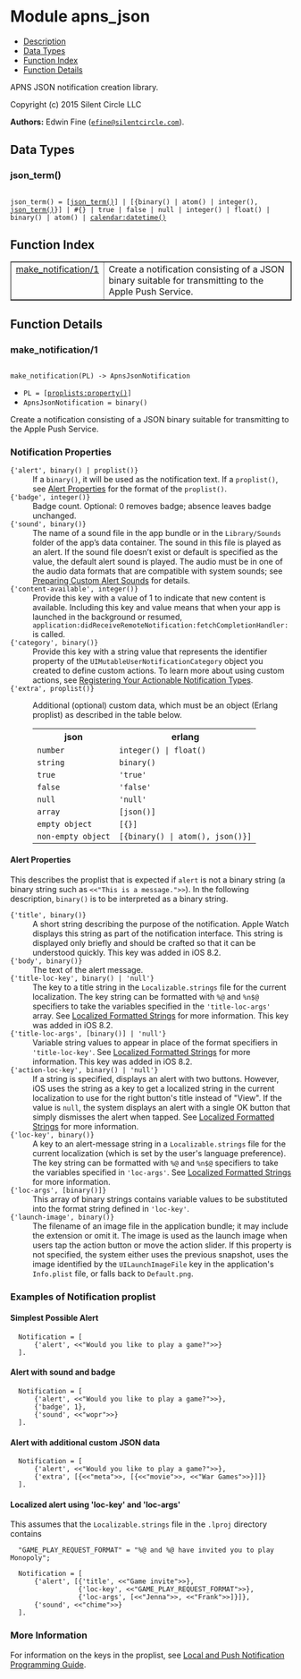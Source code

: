 

# Module apns_json #
* [Description](#description)
* [Data Types](#types)
* [Function Index](#index)
* [Function Details](#functions)

APNS JSON notification creation library.

Copyright (c) 2015 Silent Circle LLC

__Authors:__ Edwin Fine ([`efine@silentcircle.com`](mailto:efine@silentcircle.com)).

<a name="types"></a>

## Data Types ##




### <a name="type-json_term">json_term()</a> ###


<pre><code>
json_term() = [<a href="#type-json_term">json_term()</a>] | [{binary() | atom() | integer(), <a href="#type-json_term">json_term()</a>}] | #{} | true | false | null | integer() | float() | binary() | atom() | <a href="calendar.md#type-datetime">calendar:datetime()</a>
</code></pre>

<a name="index"></a>

## Function Index ##


<table width="100%" border="1" cellspacing="0" cellpadding="2" summary="function index"><tr><td valign="top"><a href="#make_notification-1">make_notification/1</a></td><td>Create a notification consisting of a JSON binary suitable for
transmitting to the Apple Push Service.</td></tr></table>


<a name="functions"></a>

## Function Details ##

<a name="make_notification-1"></a>

### make_notification/1 ###

<pre><code>
make_notification(PL) -&gt; ApnsJsonNotification
</code></pre>

<ul class="definitions"><li><code>PL = [<a href="proplists.md#type-property">proplists:property()</a>]</code></li><li><code>ApnsJsonNotification = binary()</code></li></ul>

Create a notification consisting of a JSON binary suitable for
transmitting to the Apple Push Service.


### <a name="Notification_Properties">Notification Properties</a> ###




<dt><code>{'alert', binary() | proplist()}</code></dt>




<dd>If a <code>binary()</code>, it will be used as the notification text. If a
<code>proplist()</code>, see <a href="#Alert_Properties">Alert Properties</a> for the format of the
<code>proplist()</code>.</dd>




<dt><code>{'badge', integer()}</code></dt>




<dd>Badge count. Optional: 0 removes badge; absence leaves badge
unchanged.</dd>




<dt><code>{'sound', binary()}</code></dt>




<dd>The name of a sound file in the app bundle or in the
<code>Library/Sounds</code> folder of the app’s data container. The sound in this
file is played as an alert. If the sound file doesn’t exist or default
is specified as the value, the default alert sound is played. The audio
must be in one of the audio data formats that are compatible with
system sounds; see
<a href="https://developer.apple.com/library/ios/documentation/NetworkingInternet/Conceptual/RemoteNotificationsPG/Chapters/IPhoneOSClientImp.md#//apple_ref/doc/uid/TP40008194-CH103-SW6">Preparing Custom Alert Sounds</a>
for details.</dd>




<dt><code>{'content-available', integer()}</code></dt>




<dd>Provide this key with a value of 1 to indicate that new content is
available. Including this key and value means that when your app is
launched in the background or resumed,
<code>application:didReceiveRemoteNotification:fetchCompletionHandler:</code> is
called.</dd>




<dt><code>{'category', binary()}</code></dt>




<dd>Provide this key with a string value that represents the identifier
property of the <code>UIMutableUserNotificationCategory</code> object you created
to define custom actions. To learn more about using custom actions, see
<a href="https://developer.apple.com/library/ios/documentation/NetworkingInternet/Conceptual/RemoteNotificationsPG/Chapters/IPhoneOSClientImp.md#//apple_ref/doc/uid/TP40008194-CH103-SW26">Registering Your Actionable Notification Types</a>.</dd>




<dt><code>{'extra', proplist()}</code></dt>




<dd><p>Additional (optional) custom data, which must be an
object (Erlang proplist) as described in the table below.</p><p></p><table class="with-borders">
<tr>
<th><strong>json</strong></th><th><strong>erlang</strong></th>
</tr>
<tr>
<td> <code>number</code> </td>
<td> <code>integer() | float()</code></td>
</tr>
<tr>
<td> <code>string</code> </td>
<td> <code>binary()</code> </td>
</tr>
<tr>
<td> <code>true</code></td>
<td> <code>'true'</code></td>
</tr>
<tr>
<td> <code>false</code></td>
<td> <code>'false'</code></td>
</tr>
<tr>
<td> <code>null</code></td>
<td> <code>'null'</code></td>
</tr>
<tr>
<td> <code>array</code> </td>
<td> <code>[json()]</code></td>
</tr>
<tr>
<td> <code>empty object</code> </td>
<td> <code>[{}]</code></td>
</tr>
<tr>
<td> <code>non-empty object</code> </td>
<td> <code>[{binary() | atom(), json()}]</code></td>
</tr>
</table>
</dd>




#### <a name="Alert_Properties">Alert Properties</a> ####

This describes the proplist that is expected if `alert` is not a binary
string (a binary string such as `<<"This is a message.">>`). In the
following description, `binary()` is to be interpreted as a binary string.



<dt><code>{'title', binary()}</code></dt>




<dd>A short string describing the purpose of the notification. Apple
Watch displays this string as part of the notification interface. This
string is displayed only briefly and should be crafted so that it can
be understood quickly. This key was added in iOS 8.2.</dd>




<dt><code>{'body', binary()}</code></dt>




<dd>The text of the alert message.</dd>




<dt><code>{'title-loc-key', binary() | 'null'}</code></dt>




<dd>The key to a title string in the <code>Localizable.strings</code> file for the
current localization. The key string can be formatted with <code>%@</code> and
<code>%n$@</code> specifiers to take the variables specified in the <code>'title-loc-args'</code> array.
See <a href="https://developer.apple.com/library/ios/documentation/NetworkingInternet/Conceptual/RemoteNotificationsPG/Chapters/TheNotificationPayload.md#//apple_ref/doc/uid/TP40008194-CH107-SW7">Localized Formatted Strings</a>
for more information. This key was added in iOS 8.2.</dd>




<dt><code>{'title-loc-args', [binary()] | 'null'}</code></dt>




<dd>Variable string values to appear in place of the format specifiers
in <code>'title-loc-key'</code>.
See <a href="https://developer.apple.com/library/ios/documentation/NetworkingInternet/Conceptual/RemoteNotificationsPG/Chapters/TheNotificationPayload.md#//apple_ref/doc/uid/TP40008194-CH107-SW7">Localized Formatted Strings</a> for more information.
This key was added in iOS 8.2.</dd>




<dt><code>{'action-loc-key', binary() | 'null'}</code></dt>




<dd>If a string is specified, displays an alert with two buttons.
However, iOS uses the string as a key to get a localized string in the
current localization to use for the right button's title instead of
"View". If the value is <code>null</code>, the system displays an alert with a
single OK button that simply dismisses the alert when tapped.
See
<a href="https://developer.apple.com/library/ios/documentation/NetworkingInternet/Conceptual/RemoteNotificationsPG/Chapters/TheNotificationPayload.md#//apple_ref/doc/uid/TP40008194-CH107-SW7">Localized Formatted Strings</a>
for more information.</dd>




<dt><code>{'loc-key', binary()}</code></dt>




<dd>
A key to an alert-message string in a <code>Localizable.strings</code> file for
the current localization (which is set by the user's language
preference). The key string can be formatted with <code>%@</code> and <code>%n$@</code>
specifiers to take the variables specified in <code>'loc-args'</code>.
See
<a href="https://developer.apple.com/library/ios/documentation/NetworkingInternet/Conceptual/RemoteNotificationsPG/Chapters/TheNotificationPayload.md#//apple_ref/doc/uid/TP40008194-CH107-SW7">Localized Formatted Strings</a>
for more information.
</dd>




<dt><code>{'loc-args', [binary()]}</code></dt>




<dd>
This array of binary strings contains variable values to be substituted
into the format string defined in <code>'loc-key'</code>.
</dd>




<dt><code>{'launch-image', binary()}</code></dt>




<dd>
The filename of an image file in the application bundle; it may include
the extension or omit it. The image is used as the launch image when
users tap the action button or move the action slider. If this property
is not specified, the system either uses the previous snapshot, uses the
image identified by the <code>UILaunchImageFile</code> key in the application's
<code>Info.plist</code> file, or falls back to <code>Default.png</code>.
</dd>




### <a name="Examples_of_Notification_proplist">Examples of Notification proplist</a> ###


#### <a name="Simplest_Possible_Alert">Simplest Possible Alert</a> ####

```
  Notification = [
      {'alert', <<"Would you like to play a game?">>}
  ].
```


#### <a name="Alert_with_sound_and_badge">Alert with sound and badge</a> ####

```
  Notification = [
      {'alert', <<"Would you like to play a game?">>},
      {'badge', 1},
      {'sound', <<"wopr">>}
  ].
```


#### <a name="Alert_with_additional_custom_JSON_data">Alert with additional custom JSON data</a> ####

```
  Notification = [
      {'alert', <<"Would you like to play a game?">>},
      {'extra', [{<<"meta">>, [{<<"movie">>, <<"War Games">>}]]}
  ].
```


#### <a name="Localized_alert_using_'loc-key'_and_'loc-args'">Localized alert using 'loc-key' and 'loc-args'</a> ####

This assumes that the `Localizable.strings` file in the `.lproj` directory
contains

```
  "GAME_PLAY_REQUEST_FORMAT" = "%@ and %@ have invited you to play Monopoly";
```

```
  Notification = [
      {'alert', [{'title', <<"Game invite">>},
                 {'loc-key', <<"GAME_PLAY_REQUEST_FORMAT">>},
                 {'loc-args', [<<"Jenna">>, <<"Frank">>]}]},
      {'sound', <<"chime">>}
  ].
```


### <a name="More_Information">More Information</a> ###

For information on the keys in the proplist, see
[Local and Push Notification Programming Guide](https://developer.apple.com/library/ios/documentation/NetworkingInternet/Conceptual/RemoteNotificationsPG/Chapters/TheNotificationPayload.md#//apple_ref/doc/uid/TP40008194-CH107-SW1).

